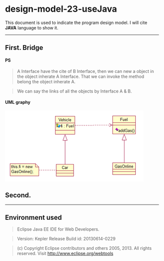 design-model-23-useJava
=======================

This document is used to indicate the program design model. I will cite **JAVA** language to show it.

----------

First. Bridge
---------

#### PS
> A Interface have the cite of B Interface, then we can new a object in the object inherate A Interface. That we can invoke the method belong the object inherate A.

> We can say the links of all the objects by Interface A & B.

#### UML graphy

![](./images/bridge.png)


Second. 
---------










----------

Environment used
---------

> Eclipse Java EE IDE for Web Developers.

> Version: Kepler Release
> Build id: 20130614-0229

> (c) Copyright Eclipse contributors and others 2005, 2013.  All rights reserved.
Visit http://www.eclipse.org/webtools